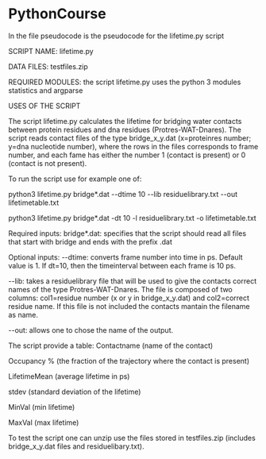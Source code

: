 # PythonCourse

In the file pseudocode is the pseudocode for the lifetime.py script

SCRIPT NAME: lifetime.py

DATA FILES: testfiles.zip

REQUIRED MODULES: the script lifetime.py uses the python 3 modules statistics and argparse

USES OF THE SCRIPT

The script lifetime.py calculates the lifetime for bridging water contacts between protein residues and dna residues (Protres-WAT-Dnares).
The script reads contact files of the type bridge_x_y.dat (x=proteinres number; y=dna nucleotide number), where the rows in the files corresponds to frame number, and each fame has either the number 1 (contact is present) or 0 (contact is not present).

To run the script use for example one of:

python3 lifetime.py bridge*.dat --dtime 10 --lib residuelibrary.txt --out lifetimetable.txt

python3 lifetime.py bridge*.dat -dt 10 -l residuelibrary.txt -o lifetimetable.txt

Required inputs:
bridge*.dat: specifies that the script should read all files that start with bridge and ends with the prefix .dat

Optional inputs:
--dtime: converts frame number into time in ps. Default value is 1. If dt=10, then the timeinterval between each frame is 10 ps.


--lib: takes a residuelibrary file that will be used to give the contacts correct names of the type Protres-WAT-Dnares. The file is composed of two columns: col1=residue number (x or y in bridge_x_y.dat) and col2=correct residue name. If this file is not included the contacts mantain the filename as name.


--out: allows one to chose the name of the output.

The script provide a table:
Contactname (name of the contact)

Occupancy % (the fraction of the trajectory where the contact is present)

LifetimeMean (average lifetime in ps)

stdev (standard deviation of the lifetime)

MinVal (min lifetime) 

MaxVal (max lifetime)


To test the script one can unzip use the files stored in testfiles.zip (includes bridge_x_y.dat files and residuelibary.txt).
